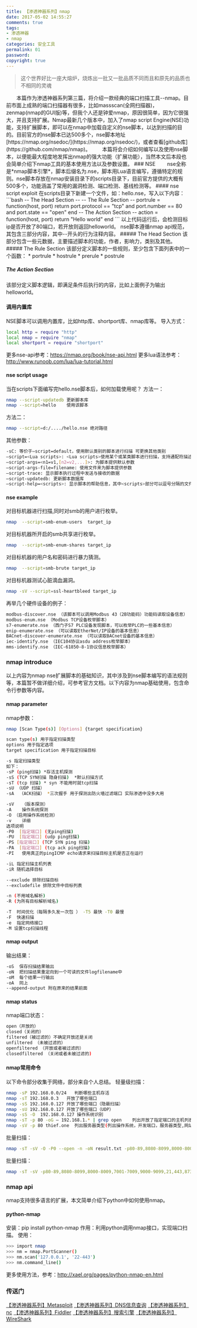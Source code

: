 ```yaml
---
title: 【渗透神器系列】nmap
date: 2017-05-02 14:55:27
comments: true
tags:
- 渗透神器
- nmap
categories: 安全工具
permalink: 01
password:
copyright: true
---
```

<blockquote class="blockquote-center">这个世界好比一座大熔炉，烧炼出一批又一批品质不同而且和原先的品质也不相同的灵魂</blockquote>
　　本篇作为渗透神器系列第三篇，将介绍一款经典的端口扫描工具--nmap。目前市面上成熟的端口扫描器有很多，比如massscan(全网扫描器)，zenmap(nmap的GUI版)等，但我个人还是钟爱nmap，原因很简单，因为它很强大，并且支持扩展。Nmap最新几个版本中，加入了nmap script Engine(NSE)功能，支持扩展脚本，即可以在nmap中加载自定义的nse脚本，以达到扫描的目的。目前官方的nse脚本已达500多个，nse脚本地址[https://nmap.org/nsedoc/](https://nmap.org/nsedoc/)，或者查看[github库](https://github.com/nmap/nmap)。
　　本篇将会介绍如何编写以及使用nse脚本，以便能最大程度地发挥出nmap的强大功能（扩展功能），当然本文后本段也会简单介绍下nmap工具的基本使用方法以及参数设置。
<!--more -->
### NSE
　　nse全称是*nmap脚本引擎*，脚本后缀名为.nse，脚本用Lua语言编写，遵循特定的规则。nse脚本存放在nmap安装目录下的scripts目录下，目前官方提供的大概有500多个，功能涵盖了常用的漏洞检测、端口检测、基线检测等。
#### nse script exploit
在scripts目录下新建一个文件，如：hello.nse，写入以下内容：
```bash
-- The Head Section --
-- The Rule Section --
portrule = function(host, port)
return port.protocol == "tcp" and port.number == 80 and port.state == "open"
end
-- The Action Section --
action = function(host, port)
return "Hello world"
end
```
以上代码运行后，会检测目标ip是否开放了80端口，若开放则返回helloworld。
nse脚本遵循nmap api规范，其包含三部分内容，其中--开头的行为注释内容。
##### The Head Section
该部分包含一些元数据，主要描述脚本的功能，作者，影响力，类别及其他。
##### The Rule Section
该部分定义脚本的一些规则，至少包含下面列表中的一个函数：
* portrule
* hostrule
* prerule
* postrule

##### The Action Section
该部分定义脚本逻辑，即满足条件后执行的内容，比如上面例子为输出helloworld。

#### 调用内置库
NSE脚本可以调用内置库，比如http库、shortport库、nmap库等。
导入方式：
```bash
local http = require "http"
local nmap = require "nmap"
local shortport = require "shortport"
```
更多nse-api参考：https://nmap.org/book/nse-api.html
更多lua语法参考：http://www.runoob.com/lua/lua-tutorial.html
#### nse script usage
当在scripts下面编写完hello.nse脚本后，如何加载使用呢？
方法一：
```bash
nmap --script-updatedb 更新脚本库
nmap --script=hello    使用该脚本
```
方法二：
```bash
nmap --script=d:/..../hello.nse 绝对路径
```
其他参数：
```bash
-sC: 等价于–script=default，使用默认类别的脚本进行扫描 可更换其他类别
–script=<Lua scripts>: <Lua scripts>使用某个或某类脚本进行扫描，支持通配符描述
–script-args=<n1=v1,[n2=v2,...]>: 为脚本提供默认参数
–script-args-file=filename: 使用文件来为脚本提供参数
–script-trace: 显示脚本执行过程中发送与接收的数据
–script-updatedb: 更新脚本数据库
–script-help=<scripts>: 显示脚本的帮助信息，其中<scripts>部分可以逗号分隔的文件或脚本类别
```
#### nse example
对目标机器进行扫描,同时对smb的用户进行枚举。
```bash
nmap  --script=smb-enum-users  target_ip
```
对目标机器所开启的smb共享进行枚举。
```bash
nmap  --script=smb-enum-shares target_ip
```
对目标机器的用户名和密码进行暴力猜测。
```bash
nmap  --script=smb-brute target_ip
```
对目标机器测试心脏滴血漏洞。
```bash
nmap -sV --script=ssl-heartbleed target_ip
```
再举几个硬件设备的例子：
```bash
modbus-discover.nse （该脚本可以调用Modbus 43（2B功能码）功能码读取设备信息）
modbus-enum.nse （Modbus TCP设备枚举脚本）
s7-enumerate.nse （西门子S7 PLC设备发现脚本，可以枚举PLC的一些基本信息）
enip-enumerate.nse （可以读取EtherNet/IP设备的基本信息）
BACnet-discover-enumerate.nse （可以读取BACnet设备的基本信息）
iec-identify.nse （IEC104协议asdu address枚举脚本）
mms-identify.nse （IEC-61850-8-1协议信息枚举脚本）
```
### nmap introduce
以上内容为nmap nse扩展脚本的基础知识，其中涉及到nse脚本编写的语法规则等，本篇暂不做详细介绍，可参考官方文档。以下内容为nmap基础使用，包含命令行参数等内容。
#### nmap parameter
nmap参数：
```bash
nmap [Scan Type(s)] [Options] {target specification}

scan type(s) 用于指定扫描类型
options 用于指定选项
target specification 用于指定扫描目标

-s 指定扫描类型
如下：
-sP (ping扫描) *存活主机探测
-sS (TCP SYN扫描 隐身扫描)  *默认扫描方式
-sT (tcp 扫描) * syn 不能用时就tcp扫描
-sU （UDP 扫描）
-sA  （ACK扫描） *三次握手 用于探测出防火墙过滤端口 实际渗透中没多大用

-sV   （版本探测）
-A    操作系统探测
-O （启用操作系统检测）
-v    详细
选项说明
-P0  [指定端口] (无ping扫描)
-PU  [指定端口] (udp ping扫描)
-PS [指定端口] (TCP SYN ping 扫描)
-PA  [指定端口] (tcp ack ping扫描) 
-PI   使用真正的pingICMP echo请求来扫描目标主机是否正在运行

-iL 指定扫描主机列表
-iR 随机选择目标

--exclude 排除扫描目标
--excludefile 排除文件中目标列表

-n (不用域名解析)
-R (为所有目标解析域名)

-T  时间优化（每隔多久发一次包 ） -T5 最快 -T0 最慢
-F  快速扫描
-e  指定网络接口
-M 设置tcp扫描线程
```
#### nmap output
输出结果：
```bash
-oS  保存扫描结果输出
-oN  把扫描结果重定向到一个可读的文件logfilename中
-oM  每个结果一行输出
-oA  同上
--append-output 附在原来的结果前面
```
#### nmap status
nmap端口状态：
```bash
open（开放的）
closed（关闭的）
filtered（被过滤的）不确定开放还是关闭
unfiltered （未被过滤的）
openfiltered （开放或者被过滤的）
closedfiltered （关闭或者未被过滤的)
```
#### nmap常用命令
以下命令部分收集于网络，部分来自个人总结。
轻量级扫描：
```bash
nmap -sP 192.168.0.0/24   判断哪些主机存活
nmap -sT 192.168.0.3   开放了哪些端口
nmap -sS 192.168.0.127 开放了哪些端口（隐蔽扫描）
nmap -sU 192.168.0.127 开放了哪些端口（UDP）
nmap -sS -O  192.168.0.127 操作系统识别
nmap -sT -p 80 -oG – 192.168.1.* | grep open    列出开放了指定端口的主机列表
nmap -sV -p 80 thief.one  列出服务器类型(列出操作系统，开发端口，服务器类型,网站脚本类型等)
```
批量扫描：
```bash
nmap -sT -sV -O -P0 --open -n -oN result.txt -p80-89,8080-8099,8000-8009,7001-7009,9000-9099,21,443,873,2601,2604,3128,4440,6082,6379,8888,3389,9200,11211,27017,28017,389,8443,4848,8649,995,9440,9871,2222,2082,3311,18100,9956,1433,3306,1900,49705,50030,7778,5432,7080,5900,50070,5000,5560,10000 -iL ip.txt
```
批量扫描：
```bash
nmap -sT -sV -p80-89,8080-8099,8000-8009,7001-7009,9000-9099,21,443,873,2601,2604,3128,4440,6082,6379,8888,3389,9200,11211,27017,28017,389,8443,4848,8649,995,9440,9871,2222,2082,3311,18100,9956,1433,3306,1900,49705,50030,7778,5432,7080,5900,50070,5000,5560,10000 --open --max-hostgroup 10 --max-parallelism 10 --max-rtt-timeout 1000ms --host-timeout 800s --max-scan-delay 2000ms -iL ~/Desktop/ip.txt -oN ~/Desktop/result/result.txt
```
### nmap api
nmap支持很多语言的扩展，本文简单介绍下python中如何使用nmap。
#### python-nmap
安装：pip install python-nmap
作用：利用python调用nmap接口，实现端口扫描。
使用：
```bash
>>> import nmap
>>> nm = nmap.PortScanner()
>>> nm.scan('127.0.0.1', '22-443')
>>> nm.command_line()
```
更多使用方法，参考：http://xael.org/pages/python-nmap-en.html

### 传送门
[【渗透神器系列】Metasploit](http://thief.one/2017/08/01/1/)
[【渗透神器系列】DNS信息查询](http://thief.one/2017/07/12/1/)
[【渗透神器系列】nc](http://thief.one/2017/04/10/1/)
[【渗透神器系列】Fiddler](http://thief.one/2017/04/27/1)
[【渗透神器系列】搜索引擎](http://thief.one/2017/05/19/1)
[【渗透神器系列】WireShark](http://thief.one/2017/02/09/WireShark%E8%BF%87%E6%BB%A4%E8%A7%84%E5%88%99/)
